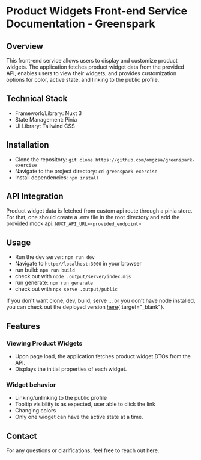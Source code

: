 # Product Widgets Front-end Service Documentation - Greenspark

## Overview

This front-end service allows users to display and customize product widgets. The application fetches product widget data from the provided API, enables users to view their widgets, and provides customization options for color, active state, and linking to the public profile.

## Technical Stack

- Framework/Library: Nuxt 3
- State Management: Pinia
- UI Library: Tailwind CSS

## Installation

- Clone the repository: `git clone https://github.com/omgzsa/greenspark-exercise`
- Navigate to the project directory: `cd greenspark-exercise`
- Install dependencies: `npm install`

## API Integration

Product widget data is fetched from custom api route through a pinia store. For that, one should create a .env file in the root directory and add the provided mock api. `NUXT_API_URL=<provided_endpoint>`

## Usage

- Run the dev server: `npm run dev`
- Navigate to `http://localhost:3000` in your browser
- run build: `npm run build`
- check out with `node .output/server/index.mjs`
- run generate: `npm run generate`
- check out with `npx serve .output/public`

If you don't want clone, dev, build, serve ... or you don't have node installed, you can check out the deployed version [here](https://cozy-kleicha-181ea7.netlify.app/){:target="\_blank"}.

## Features

### Viewing Product Widgets

- Upon page load, the application fetches product widget DTOs from the API.
- Displays the initial properties of each widget.

### Widget behavior

- Linking/unlinking to the public profile
- Tooltip visibility is as expected, user able to click the link
- Changing colors
- Only one widget can have the active state at a time.

## Contact

For any questions or clarifications, feel free to reach out here.
